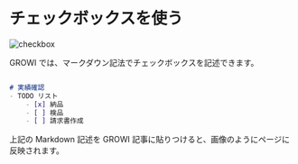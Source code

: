# チェックボックスを使う

<img :src="$withBase('/assets/images/checkbox.png')" alt="checkbox">

GROWI では、マークダウン記法でチェックボックスを記述できます。

```markdown

# 実績確認
- TODO リスト
    - [x] 納品
    - [ ] 検品
    - [ ] 請求書作成

```

上記の Markdown 記述を GROWI 記事に貼りつけると、画像のようにページに反映されます。
